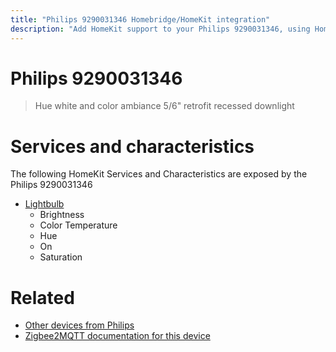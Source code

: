 ```yaml
---
title: "Philips 9290031346 Homebridge/HomeKit integration"
description: "Add HomeKit support to your Philips 9290031346, using Homebridge, Zigbee2MQTT and homebridge-z2m."
---
```

<!---
This file has been GENERATED using src/docgen/docgen.ts
DO NOT EDIT THIS FILE MANUALLY!
-->
# Philips 9290031346
> Hue white and color ambiance 5/6" retrofit recessed downlight


# Services and characteristics
The following HomeKit Services and Characteristics are exposed by
the Philips 9290031346

* [Lightbulb](../../light.md)
  * Brightness
  * Color Temperature
  * Hue
  * On
  * Saturation


# Related
* [Other devices from Philips](../index.md#philips)
* [Zigbee2MQTT documentation for this device](https://www.zigbee2mqtt.io/devices/9290031346.html)
